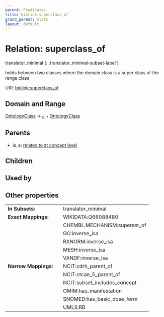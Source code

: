 ```yaml
---
parent: Predicates
title: biolink:superclass_of
grand_parent: Slots
layout: default
---
```


# Relation: superclass_of

translator_minimal
{: .translator_minimal-subset-label }


holds between two classes where the domain class is a super class of the range class

URI: [biolink:superclass_of](https://w3id.org/biolink/vocab/superclass_of)

## Domain and Range

[OntologyClass](OntologyClass.md) ->  <sub>0..\*</sub> [OntologyClass](OntologyClass.md)

## Parents

 *  is_a: [related to at concept level](related_to_at_concept_level.md)

## Children


## Used by


## Other properties

|  |  |  |
| --- | --- | --- |
| **In Subsets:** | | translator_minimal |
| **Exact Mappings:** | | WIKIDATA:Q66088480 |
|  | | CHEMBL.MECHANISM:superset_of |
|  | | GO:inverse_isa |
|  | | RXNORM:inverse_isa |
|  | | MESH:inverse_isa |
|  | | VANDF:inverse_isa |
| **Narrow Mappings:** | | NCIT:cdrh_parent_of |
|  | | NCIT:ctcae_5_parent_of |
|  | | NCIT:subset_includes_concept |
|  | | OMIM:has_manifestation |
|  | | SNOMED:has_basic_dose_form |
|  | | UMLS:RB |

